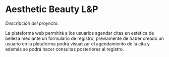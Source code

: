 # Aesthetic Beauty L&P

 *Descripción del proyecto*.

 La plataforma web permitirá a los usuarios agendar citas en estética de belleza mediante un formulario de registro; previamente de haber creado un usuario en la plataforma podrá visualizar el agendamiento de la cita y además se podrá hacer consultas posteriores al registro.
